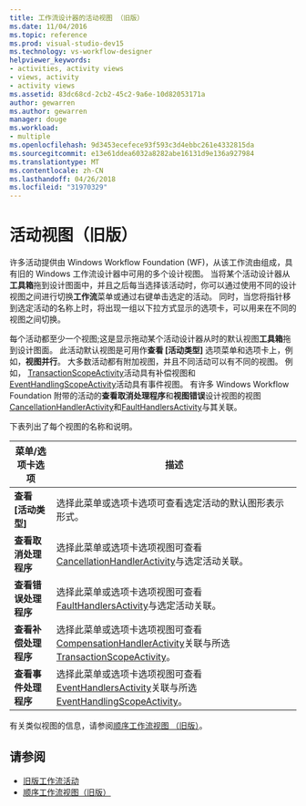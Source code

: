 ```yaml
---
title: 工作流设计器的活动视图 （旧版）
ms.date: 11/04/2016
ms.topic: reference
ms.prod: visual-studio-dev15
ms.technology: vs-workflow-designer
helpviewer_keywords:
- activities, activity views
- views, activity
- activity views
ms.assetid: 83dc68cd-2cb2-45c2-9a6e-10d82053171a
author: gewarren
ms.author: gewarren
manager: douge
ms.workload:
- multiple
ms.openlocfilehash: 9d3453ecefece93f593c3d4ebbc261e4332815da
ms.sourcegitcommit: e13e61ddea6032a8282abe16131d9e136a927984
ms.translationtype: MT
ms.contentlocale: zh-CN
ms.lasthandoff: 04/26/2018
ms.locfileid: "31970329"
---
```

# <a name="activity-views-legacy"></a>活动视图（旧版）

许多活动提供由 Windows Workflow Foundation (WF)，从该工作流由组成，具有旧的 Windows 工作流设计器中可用的多个设计视图。 当将某个活动设计器从**工具箱**拖到设计图面中，并且之后每当选择该活动时，你可以通过使用不同的设计视图之间进行切换**工作流**菜单或通过右键单击选定的活动。 同时，当您将指针移到选定活动的名称上时，将出现一组以下拉方式显示的选项卡，可以用来在不同的视图之间切换。

每个活动都至少一个视图;这是显示拖动某个活动设计器从时的默认视图**工具箱**拖到设计图面。 此活动默认视图是可用作**查看 [活动类型]** 选项菜单和选项卡上，例如，**视图并行**。 大多数活动都有附加视图，并且不同活动可以有不同的视图。 例如， [TransactionScopeActivity](http://go.microsoft.com/fwlink?LinkID=65093)活动具有补偿视图和[EventHandlingScopeActivity](http://go.microsoft.com/fwlink?LinkID=65030)活动具有事件视图。 有许多 Windows Workflow Foundation 附带的活动的**查看取消处理程序**和**视图错误**设计视图的视图[CancellationHandlerActivity](http://go.microsoft.com/fwlink?LinkID=65050)和[FaultHandlersActivity](http://go.microsoft.com/fwlink?LinkID=65055)与其关联。

下表列出了每个视图的名称和说明。

|菜单/选项卡选项|描述|
|----------------------|-----------------|
|**查看 [活动类型]**|选择此菜单或选项卡选项可查看选定活动的默认图形表示形式。|
|**查看取消处理程序**|选择此菜单或选项卡选项视图可查看[CancellationHandlerActivity](http://go.microsoft.com/fwlink?LinkID=65050)与选定活动关联。|
|**查看错误处理程序**|选择此菜单或选项卡选项视图可查看[FaultHandlersActivity](http://go.microsoft.com/fwlink?LinkID=65055)与选定活动关联。|
|**查看补偿处理程序**|选择此菜单或选项卡选项视图可查看[CompensationHandlerActivity](http://go.microsoft.com/fwlink?LinkID=65053)关联与所选[TransactionScopeActivity](http://go.microsoft.com/fwlink?LinkID=65093)。|
|**查看事件处理程序**|选择此菜单或选项卡选项视图可查看[EventHandlersActivity](http://go.microsoft.com/fwlink?LinkID=65018)关联与所选[EventHandlingScopeActivity](http://go.microsoft.com/fwlink?LinkID=65030)。|

有关类似视图的信息，请参阅[顺序工作流视图 （旧版）](../workflow-designer/sequential-workflow-views-legacy.md)。

## <a name="see-also"></a>请参阅

- [旧版工作流活动](../workflow-designer/legacy-workflow-activities.md)
- [顺序工作流视图（旧版）](../workflow-designer/sequential-workflow-views-legacy.md)